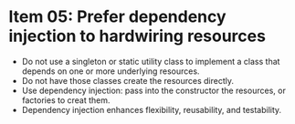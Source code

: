 # Item 05: Prefer dependency injection to hardwiring resources

- Do not use a singleton or static utility class to implement a class that depends on one or more underlying resources.
- Do not have those classes create the resources directly.
- Use dependency injection: pass into the constructor the resources, or factories to creat them.
- Dependency injection enhances flexibility, reusability, and testability.
